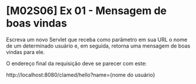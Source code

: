 # [M02S06] Ex 01 - Mensagem de boas vindas

Escreva um novo Servlet que receba como parâmetro em sua URL o nome de um determinado usuário e, em seguida, retorna uma mensagem de boas vindas para ele.

O endereço final da requisição deve se parecer com este:

http://localhost:8080/clamed/hello?name={nome do usuário}
